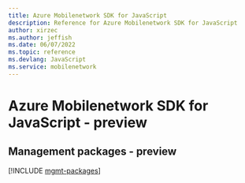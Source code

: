 ```yaml
---
title: Azure Mobilenetwork SDK for JavaScript
description: Reference for Azure Mobilenetwork SDK for JavaScript
author: xirzec
ms.author: jeffish
ms.date: 06/07/2022
ms.topic: reference
ms.devlang: JavaScript
ms.service: mobilenetwork
---
```

# Azure Mobilenetwork SDK for JavaScript - preview
## Management packages - preview
[!INCLUDE [mgmt-packages](mobilenetwork-mgmt-index.md)]

